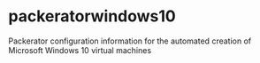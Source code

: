 # packeratorwindows10
Packerator configuration information for the automated creation of Microsoft Windows 10 virtual machines
